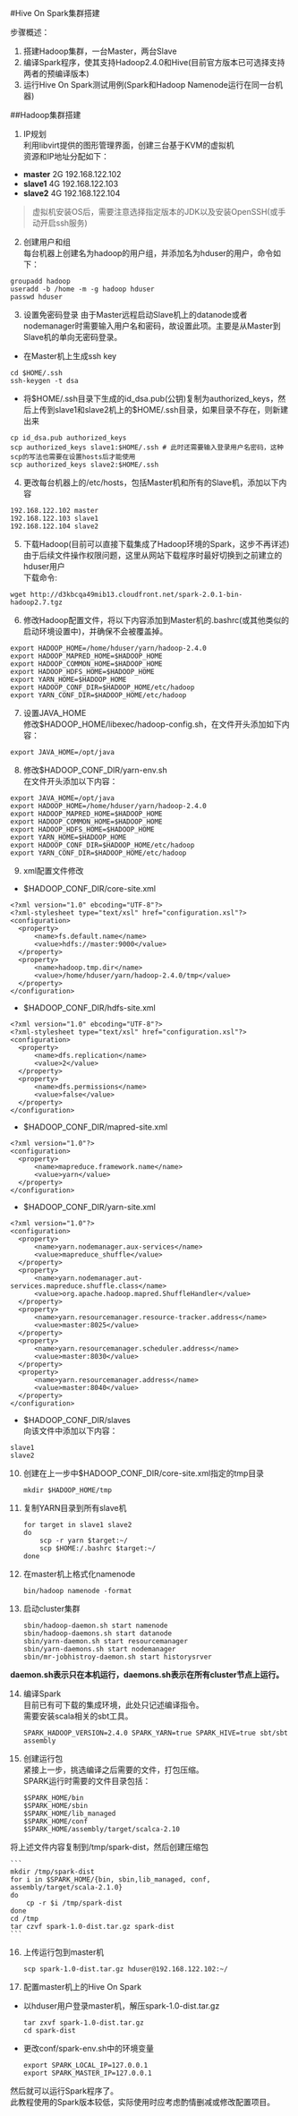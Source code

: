 #Hive On Spark集群搭建

步骤概述：

 1. 搭建Hadoop集群，一台Master，两台Slave
 2. 编译Spark程序，使其支持Hadoop2.4.0和Hive(目前官方版本已可选择支持两者的预编译版本)
 3. 运行Hive On Spark测试用例(Spark和Hadoop Namenode运行在同一台机器)

##Hadoop集群搭建

 1. IP规划  
 利用libvirt提供的图形管理界面，创建三台基于KVM的虚拟机  
 资源和IP地址分配如下：
  * **master** 2G 192.168.122.102
  * **slave1** 4G 192.168.122.103
  * **slave2** 4G 192.168.122.104

 > 虚拟机安装OS后，需要注意选择指定版本的JDK以及安装OpenSSH(或手动开启ssh服务)
 
 2. 创建用户和组  
 每台机器上创建名为hadoop的用户组，并添加名为hduser的用户，命令如下：
 
 ```
 groupadd hadoop
 useradd -b /home -m -g hadoop hduser
 passwd hduser
 ```
 
 3. 设置免密码登录
 由于Master远程启动Slave机上的datanode或者nodemanager时需要输入用户名和密码，故设置此项。主要是从Master到Slave机的单向无密码登录。
   
  - 在Master机上生成ssh key
  
  ```
  cd $HOME/.ssh
  ssh-keygen -t dsa
  ```
  
  - 将$HOME/.ssh目录下生成的id\_dsa.pub(公钥)复制为authorized\_keys，然后上传到slave1和slave2机上的\$HOME/.ssh目录，如果目录不存在，则新建出来
  
  ```
  cp id_dsa.pub authorized_keys
  scp authorized_keys slave1:$HOME/.ssh # 此时还需要输入登录用户名密码，这种scp的写法也需要在设置hosts后才能使用
  scp authorized_keys slave2:$HOME/.ssh
  ```
  
 4. 更改每台机器上的/etc/hosts，包括Master机和所有的Slave机，添加以下内容
  
  ```
  192.168.122.102 master
  192.168.122.103 slave1
  192.168.122.104 slave2
  ```

 5. 下载Hadoop(目前可以直接下载集成了Hadoop环境的Spark，这步不再详述)  
 由于后续文件操作权限问题，这里从网站下载程序时最好切换到之前建立的hduser用户  
 下载命令:
 
 ```
 wget http://d3kbcqa49mib13.cloudfront.net/spark-2.0.1-bin-hadoop2.7.tgz
 ```
 
 6. 修改Hadoop配置文件，将以下内容添加到Master机的.bashrc(或其他类似的启动环境设置中)，并确保不会被覆盖掉。
 
 ```
 export HADOOP_HOME=/home/hduser/yarn/hadoop-2.4.0
 export HADOOP_MAPRED_HOME=$HADOOP_HOME
 export HADOOP_COMMON_HOME=$HADOOP_HOME
 export HADOOP_HDFS_HOME=$HADOOP_HOME
 export YARN_HOME=$HADOOP_HOME
 export HADOOP_CONF_DIR=$HADOOP_HOME/etc/hadoop
 export YARN_CONF_DIR=$HADOOP_HOME/etc/hadoop
 ```
 
 7. 设置JAVA\_HOME  
 修改$HADOOP\_HOME/libexec/hadoop-config.sh，在文件开头添加如下内容：
 
 ```
 export JAVA_HOME=/opt/java
 ```
 8. 修改$HADOOP\_CONF\_DIR/yarn-env.sh  
 在文件开头添加以下内容：
 
 ```
 export JAVA_HOME=/opt/java
 export HADOOP_HOME=/home/hduser/yarn/hadoop-2.4.0
 export HADOOP_MAPRED_HOME=$HADOOP_HOME
 export HADOOP_COMMON_HOME=$HADOOP_HOME
 export HADOOP_HDFS_HOME=$HADOOP_HOME
 export YARN_HOME=$HADOOP_HOME
 export HADOOP_CONF_DIR=$HADOOP_HOME/etc/hadoop
 export YARN_CONF_DIR=$HADOOP_HOME/etc/hadoop 
 ```
 
 9. xml配置文件修改
 
  - $HADOOP\_CONF\_DIR/core-site.xml
  
  ```
  <?xml version="1.0" ebcoding="UTF-8"?>
<?xml-stylesheet type="text/xsl" href="configuration.xsl"?>
<configuration>
    <property>
        <name>fs.default.name</name>
        <value>hdfs://master:9000</value>
    </property>
    <property>
        <name>hadoop.tmp.dir</name>
        <value>/home/hduser/yarn/hadoop-2.4.0/tmp</value>
    </property>
</configuration>
  ```
  
  - $HADOOP\_CONF\_DIR/hdfs-site.xml
  
  ```
  <?xml version="1.0" ebcoding="UTF-8"?>
<?xml-stylesheet type="text/xsl" href="configuration.xsl"?>
<configuration>
    <property>
        <name>dfs.replication</name>
        <value>2</value>
    </property>
    <property>
        <name>dfs.permissions</name>
        <value>false</value>
    </property>
</configuration>
  ```
  
  - $HADOOP\_CONF\_DIR/mapred-site.xml
  
  ```
  <?xml version="1.0"?>
<configuration>
    <property>
        <name>mapreduce.framework.name</name>
        <value>yarn</value>
    </property>
</configuration>
  ```
  
  - $HADOOP\_CONF\_DIR/yarn-site.xml
  
  ```
  <?xml version="1.0"?>
<configuration>
    <property>
        <name>yarn.nodemanager.aux-services</name>
        <value>mapreduce_shuffle</value>
    </property>
    <property>
        <name>yarn.nodemanager.aut-services.mapreduce.shuffle.class</name>
        <value>org.apache.hadoop.mapred.ShuffleHandler</value>
    </property>
    <property>
        <name>yarn.resourcemanager.resource-tracker.address</name>
        <value>master:8025</value>
    </property>
    <property>
        <name>yarn.resourcemanager.scheduler.address</name>
        <value>master:8030</value>
    </property>
    <property>
        <name>yarn.resourcemanager.address</name>
        <value>master:8040</value>
    </property>
</configuration>
  ```
  
  - $HADOOP\_CONF\_DIR/slaves  
  向该文件中添加以下内容：
  
  ```
  slave1
  slave2
  ```
  
10. 创建在上一步中$HADOOP\_CONF\_DIR/core-site.xml指定的tmp目录  
    ```
    mkdir $HADOOP_HOME/tmp
    ```

11. 复制YARN目录到所有slave机

    ```
    for target in slave1 slave2
    do
        scp -r yarn $target:~/
        scp $HOME:/.bashrc $target:~/
    done
    ```

12. 在master机上格式化namenode

    ```
    bin/hadoop namenode -format
    ```

13. 启动cluster集群

    ```
    sbin/hadoop-daemon.sh start namenode
    sbin/hadoop-daemons.sh start datanode
    sbin/yarn-daemon.sh start resourcemanager
    sbin/yarn-daemons.sh start nodemanager
    sbin/mr-jobhistroy-daemon.sh start historysrver
    ```
 **daemon.sh表示只在本机运行，daemons.sh表示在所有cluster节点上运行。**

14. 编译Spark  
目前已有可下载的集成环境，此处只记述编译指令。  
需要安装scala相关的sbt工具。
    ```
    SPARK_HADOOP_VERSION=2.4.0 SPARK_YARN=true SPARK_HIVE=true sbt/sbt assembly
    ```

15. 创建运行包  
紧接上一步，挑选编译之后需要的文件，打包压缩。  
SPARK运行时需要的文件目录包括：  

    ```
    $SPARK_HOME/bin
    $SPARK_HOME/sbin
    $SPARK_HOME/lib_managed
    $SPARK_HOME/conf
    $SPARK_HOME/assembly/target/scalca-2.10
    ```
将上述文件内容复制到/tmp/spark-dist，然后创建压缩包

    ```
    mkdir /tmp/spark-dist
    for i in $SPARK_HOME/{bin, sbin,lib_managed, conf, assembly/target/scala-2.1.0}
    do
        cp -r $i /tmp/spark-dist
    done
    cd /tmp
    tar czvf spark-1.0-dist.tar.gz spark-dist
    ```

16. 上传运行包到master机
    
    ```
    scp spark-1.0-dist.tar.gz hduser@192.168.122.102:~/
    ```

17. 配置master机上的Hive On Spark  

 - 以hduser用户登录master机，解压spark-1.0-dist.tar.gz
    
    ```
    tar zxvf spark-1.0-dist.tar.gz
    cd spark-dist
    ```
 - 更改conf/spark-env.sh中的环境变量
 
    ```
    export SPARK_LOCAL_IP=127.0.0.1
    export SPARK_MASTER_IP=127.0.0.1
    ```

然后就可以运行Spark程序了。  
此教程使用的Spark版本较低，实际使用时应考虑酌情删减或修改配置项目。
